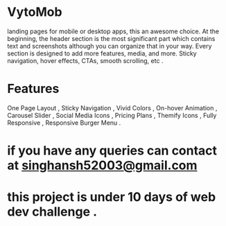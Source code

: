 # VytoMob
 landing pages for mobile or desktop apps, this an awesome choice. At the beginning, the header section is the most significant part which contains text and screenshots although you can organize that in your way. Every section is designed to add more features, media, and more. Sticky navigation, hover effects, CTAs, smooth scrolling, etc . 
 
# Features 

One Page Layout ,
Sticky Navigation ,
Vivid Colors ,
On-hover Animation , 
Carousel Slider ,
Social Media Icons ,
Pricing Plans ,
Themify Icons ,
Fully Responsive ,
Responsive Burger Menu . 

# if you have any queries can contact at singhansh52003@gmail.com 
# this project is under 10 days of web dev challenge . 

